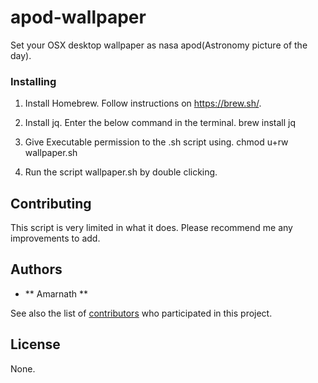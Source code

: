 # apod-wallpaper
Set your OSX desktop wallpaper as nasa apod(Astronomy picture of the day). 


### Installing
1. Install Homebrew. Follow instructions on  https://brew.sh/.
   
2. Install jq. Enter the below command in the terminal.
   brew install jq
  
3. Give Executable permission to the .sh script using. 
   chmod u+rw wallpaper.sh
   
4. Run the script wallpaper.sh  by double clicking.

## Contributing
This script is very limited in what it does. Please recommend me any improvements to add.

## Authors

* ** Amarnath ** 

See also the list of [contributors](https://github.com/your/project/contributors) who participated in this project.

## License

None.
